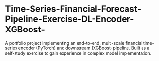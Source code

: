 # Time-Series-Financial-Forecast-Pipeline-Exercise-DL-Encoder-XGBoost-
A portfolio project implementing an end-to-end, multi-scale financial time-series encoder (PyTorch) and downstream (XGBoost) pipeline. Built as a self-study exercise to gain experience in complex model implementation.

